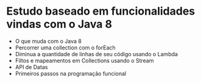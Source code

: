 # Estudo baseado em funcionalidades vindas com o Java 8

- O que muda com o Java 8
- Percorrer uma collection com o forEach
- Diminua a quantidade de linhas de seu código usando o Lambda
- Filtos e mapeamentos em Collections usando o Stream
- API de Datas
- Primeiros passos na programação funcional
